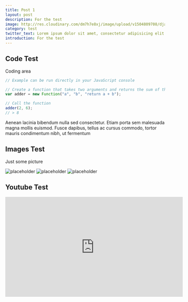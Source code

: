 ```yaml
---
title: Post 1
layout: post
description: For the test
image: http://res.cloudinary.com/dm7h7e8xj/image/upload/v1504809708/django_g7djdj.jpg
category: test
twitter_text: Lorem ipsum dolor sit amet, consectetur adipisicing elit.
introduction: For the test
---
```


## Code Test

Coding area

```js
// Example can be run directly in your JavaScript console

// Create a function that takes two arguments and returns the sum of those arguments
var adder = new Function("a", "b", "return a + b");

// Call the function
adder(2, 6);
// > 8
```

Aenean lacinia bibendum nulla sed consectetur. Etiam porta sem malesuada magna mollis euismod. Fusce dapibus, tellus ac cursus commodo, tortor mauris condimentum nibh, ut fermentum

## Images Test

Just some picture

![placeholder](https://placehold.it/800x400 "Large example image")
![placeholder](https://placehold.it/400x200 "Medium example image")
![placeholder](https://placehold.it/200x200 "Small example image")

## Youtube Test

<iframe width="560" height="315" src="https://www.youtube.com/embed/qxwmOF32EdQ?rel=0&amp;controls=0&amp;showinfo=0" frameborder="0" allowfullscreen></iframe>